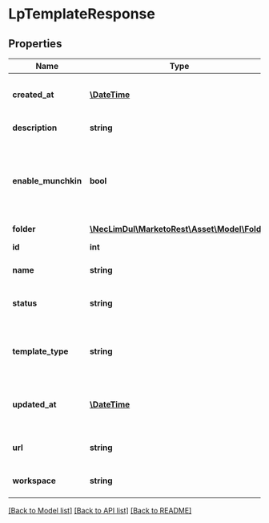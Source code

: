 # LpTemplateResponse

## Properties
Name | Type | Description | Notes
------------ | ------------- | ------------- | -------------
**created_at** | [**\DateTime**](\DateTime.md) | Datetime the asset was created | [optional] 
**description** | **string** | Description of the asset | [optional] 
**enable_munchkin** | **bool** | Whether to enable munchkin on the derived pages.  Defaults to true | 
**folder** | [**\NecLimDul\MarketoRest\Asset\Model\Folder**](Folder.md) |  | 
**id** | **int** | Id of the asset | [optional] 
**name** | **string** | Name of the asset | [optional] 
**status** | **string** | Status filter for draft or approved versions | 
**template_type** | **string** | Type of template to create.  Defaults to freeForm | 
**updated_at** | [**\DateTime**](\DateTime.md) | Datetime the asset was most recently updated | [optional] 
**url** | **string** | Url of the asset in the Marketo UI | [optional] 
**workspace** | **string** | Name of the workspace | [optional] 

[[Back to Model list]](../README.md#documentation-for-models) [[Back to API list]](../README.md#documentation-for-api-endpoints) [[Back to README]](../README.md)


